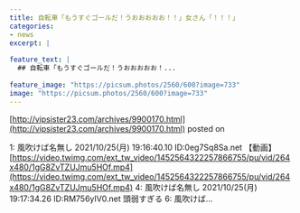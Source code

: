 ```yaml
---
title: 自転車「もうすぐゴールだ！うおおおおお！！」女さん「！！！」
categories:
- news
excerpt: |
  
feature_text: |
  ## 自転車「もうすぐゴールだ！うおおおおお！...
  
feature_image: "https://picsum.photos/2560/600?image=733"
image: "https://picsum.photos/2560/600?image=733"
---
```


[http://vipsister23.com/archives/9900170.html](http://vipsister23.com/archives/9900170.html)
posted on 

<!--more-->

1: 風吹けば名無し 2021/10/25(月) 19:16:40.10 ID:0eg7Sq8Sa.net 【動画】[https://video.twimg.com/ext_tw_video/1452564322257866755/pu/vid/264x480/1gG8ZvTZUJmu5HOf.mp4](https://video.twimg.com/ext_tw_video/1452564322257866755/pu/vid/264x480/1gG8ZvTZUJmu5HOf.mp4) 4: 風吹けば名無し 2021/10/25(月) 19:17:34.26 ID:RM756yIV0.net 頭弱すぎる 6: 風吹けば...
